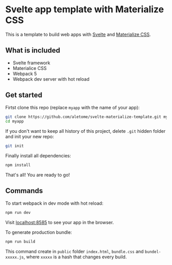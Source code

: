 # Svelte app template with Materialize CSS

This is a template to build web apps with [Svelte](https://svelte.dev) and [Materialize CSS](https://materializecss.com/).


## What is included

- Svelte framework
- Materialice CSS
- Webpack 5
- Webpack dev server with hot reload

## Get started

Firtst clone this repo (replace `myapp` with the name of your app):

```bash
git clone https://github.com/aletome/svelte-materialize-template.git myapp
cd myapp
```

If you don't want to keep all history of this project, delete `.git` hidden folder and init your new repo:

```bash
git init
```

Finally install all dependencies:

```bash
npm install
```

That's all! You are ready to go!

## Commands

To start webpack in dev mode with hot reload:

```bash
npm run dev
```

Visit [localhost:8585](http://localhost:8585) to see your app in the browser.

To generate production bundle:

```bash
npm run build
```
This command create in `public` folder `index.html`, `bundle.css` and `bundel-xxxxx.js`, where `xxxxx` is a hash that changes every build.